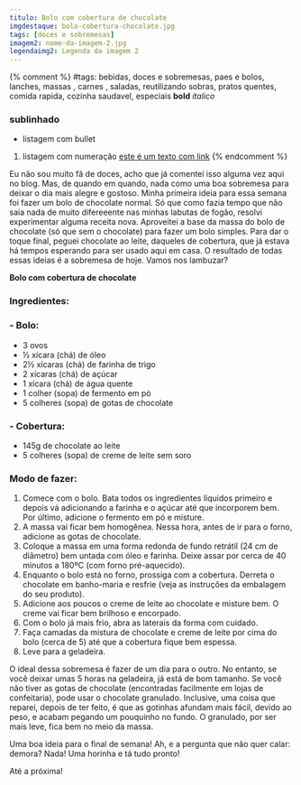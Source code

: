 ```yaml
---
titulo: Bolo com cobertura de chocolate
imgdestaque: bolo-cobertura-chocolate.jpg
tags: [doces e sobremesas]
imagem2: nome-da-imagem-2.jpg
legendaimg2: Legenda da imagem 2
---
```

{% comment %}
#tags: bebidas, doces e sobremesas, paes e bolos, lanches, massas , carnes , saladas, reutilizando sobras, pratos quentes, comida rapida, cozinha saudavel, especiais
**bold**
*italico*
### sublinhado
* listagem com bullet
1. listagem com numeração
[este é um texto com link](https://www.enderecodolink.com)
{% endcomment %}

Eu não sou muito fã de doces, acho que já comentei isso alguma vez aqui no blog. Mas, de quando em quando, nada como uma boa sobremesa para deixar o dia mais alegre e gostoso. Minha primeira ideia para essa semana foi fazer um bolo de chocolate normal. Só que como fazia tempo que não saia nada de muito difereeente nas minhas labutas de fogão, resolvi experimentar alguma receita nova. Aproveitei a base da massa do bolo de chocolate (só que sem o chocolate) para fazer um bolo simples. Para dar o toque final, peguei chocolate ao leite, daqueles de cobertura, que já estava há tempos esperando para ser usado aqui em casa. O resultado de todas essas ideias é a sobremesa de hoje. Vamos nos lambuzar?

**Bolo com cobertura de chocolate**

### Ingredientes:

### - Bolo:

* 3 ovos
* ½ xícara (chá) de óleo
* 2½ xícaras (chá) de farinha de trigo
* 2 xícaras (chá) de açúcar
* 1 xícara (chá) de água quente
* 1 colher (sopa) de fermento em pó
* 5 colheres (sopa) de gotas de chocolate 

### - Cobertura:

* 145g de chocolate ao leite
* 5 colheres (sopa) de creme de leite sem soro

### Modo de fazer:

1. Comece com o bolo. Bata todos os ingredientes líquidos primeiro e depois vá adicionando a farinha e o açúcar até que incorporem bem. Por último, adicione o fermento em pó e misture.
2. A massa vai ficar bem homogênea. Nessa hora, antes de ir para o forno, adicione as gotas de chocolate.
3. Coloque a massa em uma forma redonda de fundo retrátil (24 cm de diâmetro) bem untada com óleo e farinha. Deixe assar por cerca de 40 minutos a 180ºC (com forno pré-aquecido).
4. Enquanto o bolo está no forno, prossiga com a cobertura. Derreta o chocolate em banho-maria e resfrie (veja as instruções da embalagem do seu produto).
5. Adicione aos poucos o creme de leite ao chocolate e misture bem. O creme vai ficar bem brilhoso e encorpado.
6. Com o bolo já mais frio, abra as laterais da forma com cuidado.
7. Faça camadas da mistura de chocolate e creme de leite por cima do bolo (cerca de 5) até que a cobertura fique bem espessa.
8. Leve para a geladeira.

O ideal dessa sobremesa é fazer de um dia para o outro. No entanto, se você deixar umas 5 horas na geladeira, já está de bom tamanho. Se você não tiver as gotas de chocolate (encontradas facilmente em lojas de confeitaria), pode usar o chocolate granulado. Inclusive, uma coisa que reparei, depois de ter feito, é que as gotinhas afundam mais fácil, devido ao peso, e acabam pegando um pouquinho no fundo. O granulado, por ser mais leve, fica bem no meio da massa. 

Uma boa ideia para o final de semana! 
Ah, e a pergunta que não quer calar: demora? Nada! Uma horinha e tá tudo pronto!

Até a próxima!
